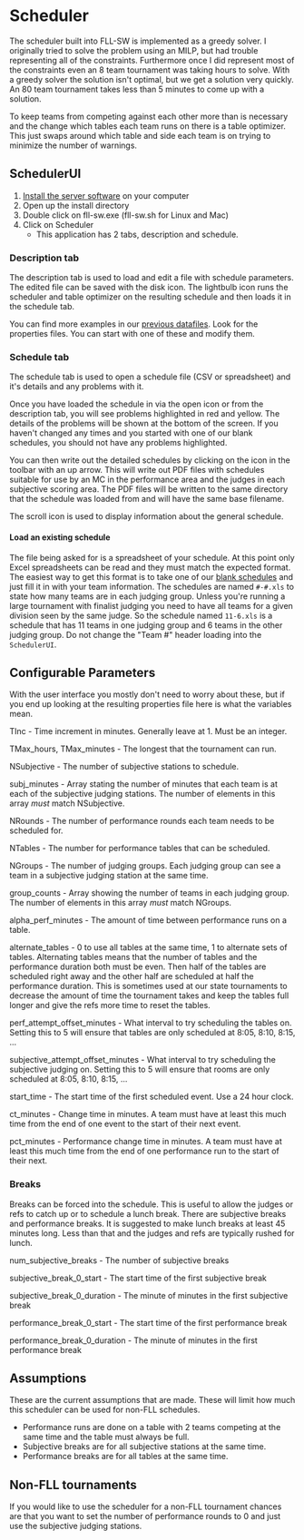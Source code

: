 # Scheduler

The scheduler built into FLL-SW is implemented as a greedy solver. I
originally tried to solve the problem using an MILP, but had trouble
representing all of the constraints. Furthermore once I did represent most
of the constraints even an 8 team tournament was taking hours to solve. With
a greedy solver the solution isn't optimal, but we get a solution very
quickly. An 80 team tournament takes less than 5 minutes to come up with a solution.

To keep teams from competing against each other more than is necessary and
the change which tables each team runs on there is a table optimizer. This
just swaps around which table and side each team is on trying to minimize
the number of warnings.


## SchedulerUI

 1. [Install the server software](InstallServerSoftware.md) on your computer
 1. Open up the install directory
 1. Double click on fll-sw.exe (fll-sw.sh for Linux and Mac)
 1. Click on Scheduler
    * This application has 2 tabs, description and schedule.

### Description tab

The description tab is used to load and edit a file with schedule parameters. The edited file can be saved with the disk icon. The lightbulb icon runs the scheduler and table optimizer on the resulting schedule and then loads it in the schedule tab.

You can find more examples in our [previous datafiles](../../scheduling/blank-schedules). Look for the properties files. You can start with one of these and modify them.

### Schedule tab

The schedule tab is used to open a schedule file (CSV or spreadsheet) and
it's details and any problems with it.

Once you have loaded the schedule in via the open icon or from the description tab, you will see problems highlighted in red and yellow. The details of the problems will be shown at the bottom of the screen. If you haven't changed any times and you started with one of our blank schedules, you should not have any problems highlighted.

You can then write out the detailed schedules by clicking on the icon in the toolbar with an up arrow. This will write out PDF files with schedules suitable for use by an MC in the performance area and the judges in each subjective scoring area. The PDF files will be written to the same directory that the schedule was loaded from and will have the same base filename.

The scroll icon is used to display information about the general schedule. 

#### Load an existing schedule
The file being asked for is a spreadsheet of your schedule. At this point only Excel spreadsheets can be read and they must match the expected format. The easiest way to get this format is to take one of our [blank schedules](../../scheduling/datafiles) and just fill it in with your team information. The schedules are named `#-#.xls` to state how many teams are in each judging group. Unless you're running a large tournament with finalist judging you need to have all teams for a given division seen by the same judge. So the schedule named `11-6.xls` is a schedule that has 11 teams in one judging group and 6 teams in the other judging group. Do not change the "Team #" header loading into the `SchedulerUI`.


## Configurable Parameters

With the user interface you mostly don't need to worry about these, but if you end up looking at the resulting properties file here is what the variables mean.

TInc - Time increment in minutes. Generally leave at 1. Must be an integer.

TMax\_hours, TMax\_minutes - The longest that the tournament can run.

NSubjective - The number of subjective stations to schedule.

subj\_minutes - Array stating the number of minutes that each team is at
each of the subjective judging stations. The number of elements in this
array *must* match NSubjective.

NRounds - The number of performance rounds each team needs to be scheduled for.

NTables - The number for performance tables that can  be scheduled.

NGroups - The number of judging groups. Each judging group can see a team in a subjective judging station at the same time.

group_counts - Array showing the number of teams in each judging group. The number of elements in this array *must* match NGroups.

alpha\_perf\_minutes - The amount of time between performance runs on a table.

alternate\_tables - 0 to use all tables at the same time, 1 to alternate
sets of tables. Alternating tables means that the number of tables and the
performance duration both must be even. Then half of the tables are
scheduled right away and the other half are scheduled at half the
performance duration. This is sometimes used at our state tournaments to
decrease the amount of time the tournament takes and keep the tables full
longer and give the refs more time to reset the tables.

perf\_attempt\_offset\_minutes - What interval to try scheduling the tables
on. Setting this to 5 will ensure that tables are only scheduled at 8:05,
8:10, 8:15, ...

subjective\_attempt\_offset\_minutes - What interval to try scheduling the
subjective judging on. Setting this to 5 will ensure that rooms are only
scheduled at 8:05, 8:10, 8:15, ...

start\_time - The start time of the first scheduled event. Use a 24 hour clock.

ct\_minutes - Change time in minutes. A team must have at least this much time from the end of one event to the start of their next event.

pct\_minutes - Performance change time in minutes. A team must have at least this much time from the end of one performance run to the start of their next.

### Breaks

Breaks can be forced into the schedule. This is useful to allow the judges
or refs to catch up or to schedule a lunch break. There are subjective
breaks and performance breaks. It is suggested to make lunch breaks at
least 45 minutes long. Less than that and the judges and refs are typically
rushed for lunch.

num\_subjective\_breaks - The number of subjective breaks

subjective\_break\_0\_start - The start time of the first subjective break

subjective\_break\_0\_duration - The minute of minutes in the first subjective break

performance\_break\_0\_start - The start time of the first performance break

performance\_break\_0\_duration - The minute of minutes in the first performance break

## Assumptions

These are the current assumptions that are made. These will limit how much
this scheduler can be used for non-FLL schedules.

  * Performance runs are done on a table with 2 teams competing at the same
    time and the table must always be full.
  * Subjective breaks are for all subjective stations at the same time.
  * Performance breaks are for all tables at the same time.

## Non-FLL tournaments

If you would like to use the scheduler for a non-FLL tournament chances are
that you want to set the number of performance rounds to 0 and just use the
subjective judging stations.
